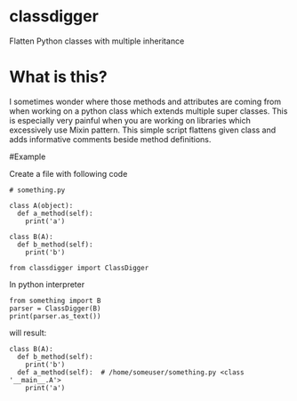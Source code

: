 # classdigger
Flatten Python classes with multiple inheritance

# What is this?
I sometimes wonder where those methods and attributes are coming from when working on a python class which extends multiple super classes. This is especially very painful when you are working on libraries which excessively use Mixin pattern. This simple script flattens given class and adds informative comments beside method definitions.

#Example

Create a file with following code
```
# something.py

class A(object):
  def a_method(self):
    print('a')

class B(A):
  def b_method(self):
    print('b')
    
from classdigger import ClassDigger
```

In python interpreter
```
from something import B
parser = ClassDigger(B)
print(parser.as_text())
```

will result:

```
class B(A):
  def b_method(self):
    print('b')
  def a_method(self):  # /home/someuser/something.py <class '__main__.A'>
    print('a')
```
